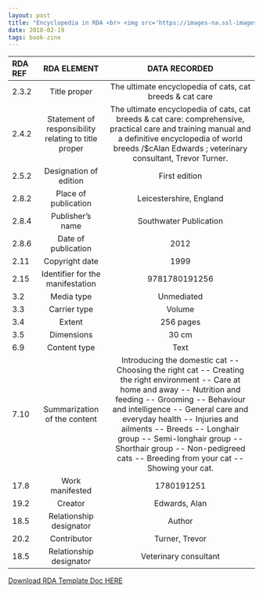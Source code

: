 ```yaml
---
layout: post
title: "Encyclopedia in RDA <br> <img src='https://images-na.ssl-images-amazon.com/images/I/51YJ0Y4NDTL._SX258_BO1,204,203,200_.jpg' height='375' width='245'>"
date: 2018-02-19
tags: book-zine
---
```


 | RDA REF  | RDA ELEMENT  | DATA RECORDED  |
|:-----|:----:|:-----:|
 | 2.3.2  | Title proper  | The ultimate encyclopedia of cats, cat breeds & cat care |
 | 2.4.2  | Statement of responsibility relating to title proper  | The ultimate encyclopedia of cats, cat breeds & cat care: comprehensive, practical care and training manual and a definitive encyclopedia of world breeds /$cAlan Edwards ; veterinary consultant, Trevor Turner. |
 | 2.5.2  | Designation of edition  | First edition  |
 | 2.8.2  | Place of publication  | Leicestershire, England  |
 | 2.8.4  | Publisher’s name  | Southwater Publication |
 | 2.8.6  | Date of publication | 2012 |
 | 2.11  | Copyright date | 1999 |
 | 2.15  | Identifier for the manifestation | 9781780191256 |
 | 3.2  | Media type  | Unmediated  |
 | 3.3  | Carrier type   | Volume  |
 | 3.4  | Extent  | 256 pages  |
 | 3.5  | Dimensions  | 30 cm  |
 | 6.9  | Content type   | Text  |
 | 7.10  | Summarization of the content  | Introducing the domestic cat -- Choosing the right cat -- Creating the right environment -- Care at home and away -- Nutrition and feeding -- Grooming -- Behaviour and intelligence -- General care and everyday health -- Injuries and ailments -- Breeds -- Longhair group -- Semi-longhair group -- Shorthair group -- Non-pedigreed cats -- Breeding from your cat -- Showing your cat. |
 | 17.8  | Work manifested | 1780191251 |
 | 19.2  | Creator  | Edwards, Alan  |
 | 18.5  | Relationship designator  | Author |
 | 20.2  | Contributor  | Turner, Trevor  |
 | 18.5  | Relationship designator  | Veterinary consultant  |

                                                                  
<a class="dwnld-btn" href="https://docs.google.com/document/d/1TbqQDaHnjdXngXq9Z_yyV_t3uI_fX66SSnAl7haS9pk/edit?usp=sharing" target="_blank">Download RDA Template Doc HERE</a>            
